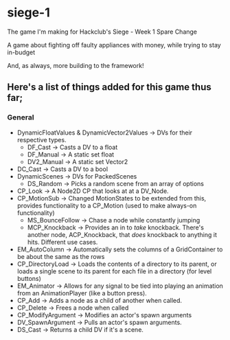 # siege-1
The game I'm making for Hackclub's Siege - Week 1
Spare Change

A game about fighting off faulty appliances with money, while trying to stay in-budget

And, as always, more building to the framework!
## Here's a list of things added for this game thus far;
### General
- DynamicFloatValues & DynamicVector2Values -> DVs for their respective types.
    - DF_Cast -> Casts a DV to a float
    - DF_Manual -> A static set float
    - DV2_Manual -> A static set Vector2
- DC_Cast -> Casts a DV to a bool
- DynamicScenes -> DVs for PackedScenes
    - DS_Random -> Picks a random scene from an array of options
- CP_Look -> A Node2D CP that looks at at a DV_Node.
- CP_MotionSub -> Changed MotionStates to be extended from this, provides functionality to a CP_Motion (used to make always-on functionality)
	- MS_BounceFollow -> Chase a node while constantly jumping
	- MCP_Knockback -> Provides an in to *take* knockback. There's another node, ACP_Knockback, that *does* knockback to anything it hits. Different use cases.
- EM_AutoColumn -> Automatically sets the columns of a GridContainer to be about the same as the rows
- CP_DirectoryLoad -> Loads the contents of a directory to its parent, or loads a single scene to its parent for each file in a directory (for level buttons)
- EM_Animator -> Allows for any signal to be tied into playing an animation from an AnimationPlayer (like a button press).
- CP_Add -> Adds a node as a child of another when called.
- CP_Delete -> Frees a node when called
- CP_ModifyArgument -> Modifies an actor's spawn arguments
- DV_SpawnArgument -> Pulls an actor's spawn arguments.
- DS_Cast -> Returns a child DV if it's a scene.
